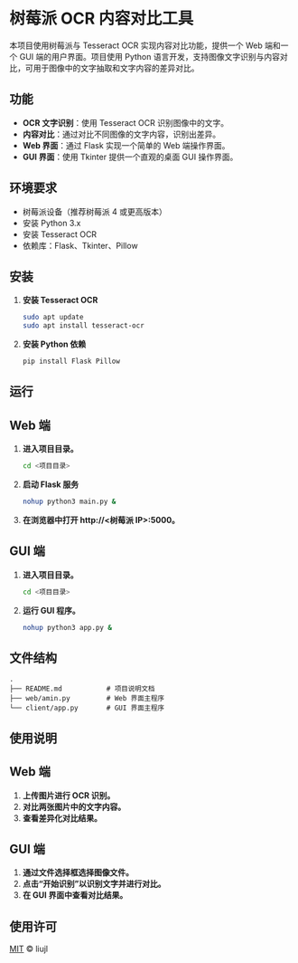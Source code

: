 # 树莓派 OCR 内容对比工具

本项目使用树莓派与 Tesseract OCR 实现内容对比功能，提供一个 Web 端和一个 GUI 端的用户界面。项目使用 Python 语言开发，支持图像文字识别与内容对比，可用于图像中的文字抽取和文字内容的差异对比。

## 功能

- **OCR 文字识别**：使用 Tesseract OCR 识别图像中的文字。
- **内容对比**：通过对比不同图像的文字内容，识别出差异。
- **Web 界面**：通过 Flask 实现一个简单的 Web 端操作界面。
- **GUI 界面**：使用 Tkinter 提供一个直观的桌面 GUI 操作界面。

## 环境要求

- 树莓派设备（推荐树莓派 4 或更高版本）
- 安装 Python 3.x
- 安装 Tesseract OCR
- 依赖库：Flask、Tkinter、Pillow

## 安装

1. **安装 Tesseract OCR**
   ```bash
   sudo apt update
   sudo apt install tesseract-ocr
   ```
2. **安装 Python 依赖**
   ```bash
   pip install Flask Pillow
   ```

## 运行

## Web 端

1. **进入项目目录。**
   ```bash
   cd <项目目录>
   ```
2. **启动 Flask 服务**
   ```bash
   nohup python3 main.py &
   ```
3. **在浏览器中打开 http://<树莓派 IP>:5000。**

## GUI 端

1. **进入项目目录。**
   ```bash
   cd <项目目录>
   ```
2. **运行 GUI 程序。**
   ```bash
   nohup python3 app.py &
   ```

## 文件结构

```
.
├── README.md           # 项目说明文档
├── web/amin.py         # Web 界面主程序
└── client/app.py       # GUI 界面主程序
```

## 使用说明

## Web 端

1. **上传图片进行 OCR 识别。**
2. **对比两张图片中的文字内容。**
3. **查看差异化对比结果。**

## GUI 端

1. **通过文件选择框选择图像文件。**
2. **点击“开始识别”以识别文字并进行对比。**
3. **在 GUI 界面中查看对比结果。**

## 使用许可

[MIT](https://opensource.org/licenses/MIT) © liujl
